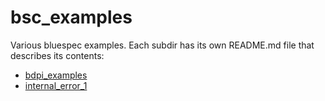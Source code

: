 # bsc_examples

Various bluespec examples.
Each subdir has its own README.md file that describes its contents:

- [bdpi_examples](bdpi_examples/README.md)
- [internal_error_1](internal_error_1/README.md)
